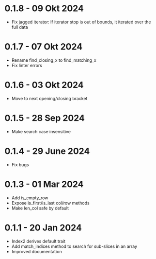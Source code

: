 0.1.8 - 09 Okt 2024
===================
- Fix jagged iterator: If iterator stop is out of bounds, it iterated over the full data

0.1.7 - 07 Okt 2024
===================
- Rename find_closing_x to find_matching_x
- Fix linter errors

0.1.6 - 03 Okt 2024
===================
- Move to next opening/closing bracket

0.1.5 - 28 Sep 2024
===================
- Make search case insensitive

0.1.4 - 29 June 2024
===================
- Fix bugs

0.1.3 - 01 Mar 2024
===================
- Add is_empty_row
- Expose is_first/is_last col/row methods
- Make len_col safe by default


0.1.1 - 20 Jan 2024
===================

- Index2 derives default trait
- Add match_indices method to search for sub-slices in an array
- Improved documentation
